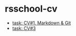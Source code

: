 # rsschool-cv
- [task: CV#1. Markdown & Git](https://AnDrewZhandarov.github.io/rsschool-cv/cv)
- [task: CV#3](https://AnDrewZhandarov.github.io/rsschool-cv/)
